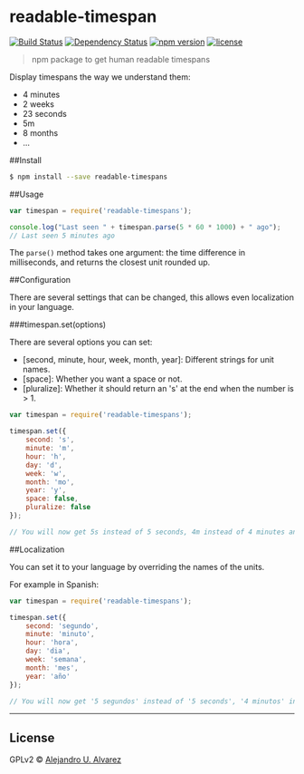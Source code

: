 readable-timespan
=================

[![Build Status](http://img.shields.io/travis/aurbano/readable-timespan/master.svg?style=flat-square)](https://travis-ci.org/aurbano/readable-timespan)
[![Dependency Status](http://img.shields.io/david/aurbano/readable-timespan.svg?style=flat-square)](https://david-dm.org/aurbano/readable-timespan)
[![npm version](http://img.shields.io/npm/v/readable-timespan.svg?style=flat-square)](https://www.npmjs.org/package/readable-timespan)
[![license](http://img.shields.io/npm/l/readable-timespan.svg?style=flat-square)](https://www.npmjs.org/package/readable-timespan)

> npm package to get human readable timespans

Display timespans the way we understand them:

* 4 minutes
* 2 weeks
* 23 seconds
* 5m
* 8 months
* ...

##Install

```sh
$ npm install --save readable-timespans
```

##Usage

```js
var timespan = require('readable-timespans');

console.log("Last seen " + timespan.parse(5 * 60 * 1000) + " ago");
// Last seen 5 minutes ago
```

The `parse()` method takes one argument: the time difference in milliseconds, and returns the closest unit rounded up.

##Configuration

There are several settings that can be changed, this allows even localization in your language.

###timespan.set(options)

There are several options you can set:

* [second, minute, hour, week, month, year]: Different strings for unit names.
* [space]: Whether you want a space or not.
* [pluralize]: Whether it should return an 's' at the end when the number is > 1.

```js
var timespan = require('readable-timespans');

timespan.set({
    second: 's',
    minute: 'm',
    hour: 'h',
    day: 'd',
    week: 'w',
    month: 'mo',
    year: 'y',
    space: false,
    pluralize: false
});

// You will now get 5s instead of 5 seconds, 4m instead of 4 minutes and so on.
```

##Localization

You can set it to your language by overriding the names of the units.

For example in Spanish:
```js
var timespan = require('readable-timespans');

timespan.set({
    second: 'segundo',
    minute: 'minuto',
    hour: 'hora',
    day: 'dia',
    week: 'semana',
    month: 'mes',
    year: 'año'
});

// You will now get '5 segundos' instead of '5 seconds', '4 minutos' instead of '4 minutes' and so on.
```

------ 

## License

GPLv2 © [Alejandro U. Alvarez](http://urbanoalvarez.es)